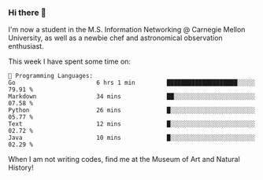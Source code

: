 ### Hi there 👋

I'm now a student in the M.S. Information Networking @ Carnegie Mellon University, as well as a newbie chef and astronomical observation enthusiast. 



<!--START_SECTION:waka-->
This week I have spent some time on: 

```text
💬 Programming Languages: 
Go                       6 hrs 1 min         ████████████████████░░░░░   79.91 % 
Markdown                 34 mins             ██░░░░░░░░░░░░░░░░░░░░░░░   07.58 % 
Python                   26 mins             █░░░░░░░░░░░░░░░░░░░░░░░░   05.77 % 
Text                     12 mins             █░░░░░░░░░░░░░░░░░░░░░░░░   02.72 % 
Java                     10 mins             █░░░░░░░░░░░░░░░░░░░░░░░░   02.29 % 
```


<!--END_SECTION:waka-->

When I am not writing codes, find me at the Museum of Art and Natural History!
